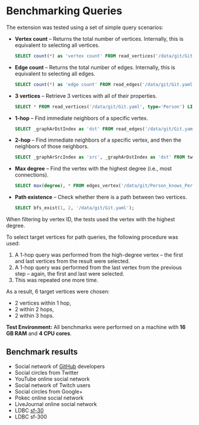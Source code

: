 # Benchmarking Queries

The extension was tested using a set of simple query scenarios:

* **Vertex count** – Returns the total number of vertices. Internally, this is equivalent to selecting all vertices.

  ```sql
  SELECT count(*) as 'vertex count' FROM read_vertices('/data/git/Git.yaml', type='Person');
  ```

* **Edge count** – Returns the total number of edges. Internally, this is equivalent to selecting all edges.

  ```sql
  SELECT count(*) as 'edge count' FROM read_edges('/data/git/Git.yaml', src='Person', type='knows', dst='Person');
  ```

* **3 vertices** – Retrieve 3 vertices with all of their properties.

  ```sql
  SELECT * FROM read_vertices('/data/git/Git.yaml', type='Person') LIMIT 3;
  ```

* **1-hop** – Find immediate neighbors of a specific vertex.

  ```sql
  SELECT _graphArDstIndex as 'dst' FROM read_edges('/data/git/Git.yaml', src='Person', type='knows', dst='Person') WHERE _graphArSrcIndex=42;
  ```

* **2-hop** – Find immediate neighbors of a specific vertex, and then the neighbors of those neighbors.

  ```sql
  SELECT _graphArSrcIndex as 'src', _graphArDstIndex as 'dst' FROM two_hop('/data/git/Person_knows_Person.edge.yaml', vid=42);
  ```

* **Max degree** – Find the vertex with the highest degree (i.e., most connections).

  ```sql
  SELECT max(degree), * FROM edges_vertex('/data/git/Person_knows_Person.yaml');
  ```

* **Path existence** – Check whether there is a path between two vertices.

  ```sql
  SELECT bfs_exist(1, 2, '/data/git/Git.yaml');
  ```

When filtering by vertex ID, the tests used the vertex with the highest degree.

To select target vertices for path queries, the following procedure was used:

1. A 1-hop query was performed from the high-degree vertex – the first and last vertices from the result were selected.
2. A 1-hop query was performed from the last vertex from the previous step – again, the first and last were selected.
3. This was repeated one more time.

As a result, 6 target vertices were chosen:

* 2 vertices within 1 hop,
* 2 within 2 hops,
* 2 within 3 hops.

**Test Environment:**
All benchmarks were performed on a machine with **16 GB RAM** and **4 CPU cores**.

## Benchmark results

- Social network of [GitHub](benchmarks/git.csv) developers
- Social circles from Twitter
- YouTube online social network 
- Social network of Twitch users
- Social circles from Google+
- Pokec online social network
- LiveJournal online social network
- LDBC [sf-30](benchmarks/ldbc-sf-30.csv)
- LDBC sf-300